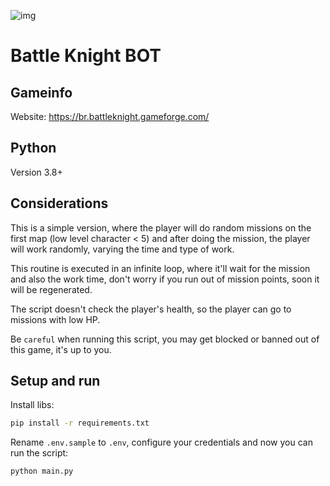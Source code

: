 ![img](https://gameforge.com/en-GB/infos/content/themes/gameforge/custom/img/gamecards/battleknight.jpeg)

# Battle Knight BOT

## Gameinfo

Website: https://br.battleknight.gameforge.com/

## Python

Version 3.8+

## Considerations

This is a simple version, where the player will do random missions on the first map (low level character < 5) and after doing the mission, the player will work randomly, varying the time and type of work.

This routine is executed in an infinite loop, where it'll wait for the mission and also the work time, don't worry if you run out of mission points, soon it will be regenerated.

The script doesn't check the player's health, so the player can go to missions with low HP.

Be `careful` when running this script, you may get blocked or banned out of this game, it's up to you.

## Setup and run

Install libs:

```bash
pip install -r requirements.txt
```

Rename `.env.sample` to `.env`, configure your credentials and now you can run the script:

```
python main.py
```



